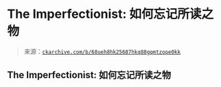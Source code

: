 <!--yml

category: 未分类

date: 2024-05-27 14:27:10

-->

# The Imperfectionist: 如何忘记所读之物

> 来源：[`ckarchive.com/b/68ueh8hk25687hkq88gqmtzope0kk`](https://ckarchive.com/b/68ueh8hk25687hkq88gqmtzope0kk)

## The Imperfectionist: 如何忘记所读之物
